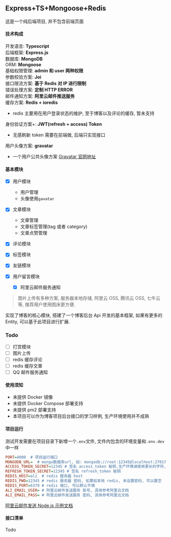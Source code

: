 ## Express+TS+Mongoose+Redis

这是一个纯后端项目, 并不包含前端页面

#### 技术构成

开发语言: **Typescript**  
后端框架: **Express.js**  
数据库: **MongoDB**  
ORM: **Mongoose**  
基础权限管理: **admin 和 user 两种权限**  
参数校验方案: **Joi**  
接口限流方案: **基于 Redis 对 IP 进行限制**  
错误处理方案: **定制 HTTP ERROR**  
邮件通知方案: **阿里云邮件推送服务**  
缓存方案: **Redis + ioredis**

- redis 主要用在用户登录状态的维护, 至于博客以及评论的缓存, 暂未支持

身份验证方案+: **JWT(refresh + access) Token**

- 无感刷新 token 需要在前端做, 后端只实现接口

用户头像方案: **gravatar**

- 一个用户公共头像方案 [Gravatar 官网地址](https://gravatar.com/)

#### 基本模块

- [x] 用户模块
  - 用户管理
  - 头像使用`gavatar`
- [x] 文章模块

  - 文章管理
  - 文章标签管理(tag 或者 category)
  - 文章点赞管理

- [x] 评论模块
- [x] 标签模块
- [x] 友链模块
- [x] 用户留言模块
  - [x] 阿里云邮件服务通知

> 图片上传有多种方案, 服务器本地存储, 阿里云 OSS, 腾讯云 OSS, 七牛云等, 推荐用户使用图床更方便.

实现了博客的核心模块, 搭建了一个博客后台 Api 开发的基本框架, 如果有更多的 Entity, 可以基于此项目进行扩展.

### Todo

- [ ] 打赏模块
- [ ] 图片上传
- [ ] redis 缓存评论
- [ ] redis 缓存文章
- [ ] QQ 邮件服务通知

#### 使用须知

- 未提供 Docker 镜像
- 未提供 Docker Compose 部署支持
- 未提供 pm2 部署支持
- 本项目可以作为博客项目后台接口的学习样例, 生产环境使用并不成熟

#### 项目运行

测试开发需要在项目目录下新增一个`.env`文件, 文件内包含的环境变量和`.env.dev`中一样

```ini
PORT=4000  # 项目运行端口
MONGODB_URL=  # mongo数据库url, 如: mongodb://root:12345@localhost:27017/test?authSource=admin
ACCESS_TOKEN_SECRET=12345 # 签名 access_token 秘钥,生产环境请使用更长的字符, 24, 36字节等
REFRESH_TOKEN_SECRET=12345 # 签名 refresh_token 秘钥
REDIS_HOST=ali  # redis 服务器 host
REDIS_PWD=12345 # redis 服务器 密码, 如果如本地 redis, 未设置密码, 可以置空
REDIS_PORT=6379 # redis 端口, 可以默认不填
ALI_EMAIL_USER= # 阿里云邮件发送服务 账号, 具体参考阿里云文档
ALI_EMAIL_PASS= # 阿里云邮件发送服务 密码, 具体参考阿里云文档
```

[阿里云邮件发送 Node.js 示例文档](https://help.aliyun.com/zh/direct-mail/smtp-nodejs)

#### 接口清单

Todo
